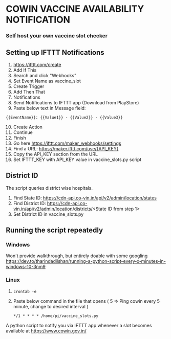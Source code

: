 # COWIN VACCINE AVAILABILITY NOTIFICATION
### Self host your own vaccine slot checker

## Setting up IFTTT Notifications

1. https://ifttt.com/create
2. Add If This
3. Search and click "Webhooks"
4. Set Event Name as vaccine_slot
5. Create Trigger
6. Add Then That
7. Notifications
8. Send Notifications to IFTTT app (Download from PlayStore)
9. Paste below text in Message field:

```{{EventName}}: {{Value1}} - {{Value2}} - {{Value3}}```

10. Create Action
11. Continue
12. Finish
13. Go here https://ifttt.com/maker_webhooks/settings
14. Find a URL: https://maker.ifttt.com/use/{API_KEY}
15. Copy the API_KEY section from the URL
16. Set IFTTT_KEY with API_KEY value in vaccine_slots.py script

## District ID
The script queries district wise hospitals.
1. Find State ID: https://cdn-api.co-vin.in/api/v2/admin/location/states
2. Find District ID: https://cdn-api.co-vin.in/api/v2/admin/location/districts/<State ID from step 1>
3. Set District ID in vaccine_slots.py

## Running the script repeatedly

### Windows
Won't provide walkthrough, but entirely doable with some googling
https://dev.to/tharindadilshan/running-a-python-script-every-x-minutes-in-windows-10-3nm9

### Linux
1. ```crontab -e```
2. Paste below command in the file that opens ( 5 => Ping cowin every 5 minute, change to desired interval )
  
   ```*/1 * * * * /home/pi/vaccine_slots.py```


A python script to notify you via IFTTT app whenever a slot becomes available at https://www.cowin.gov.in/
